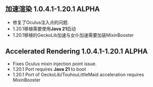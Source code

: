 ## 加速渲染 1.0.4.1-1.20.1 ALPHA
- 修复了Oculus注入点的问题.
- 1.20.1移植需要使用**Java 21**启动
- 1.20.1移植的GeckoLib加速与女仆加速需要加装MixinBooster

## Accelerated Rendering 1.0.4.1-1.20.1 ALPHA
- Fixes Oculus mixin injection point issue.
- 1.20.1 Port requires **Java 21** to boot
- 1.20.1 Port of GeckoLib/TouhouLittleMaid acceleration requires MixinBooster